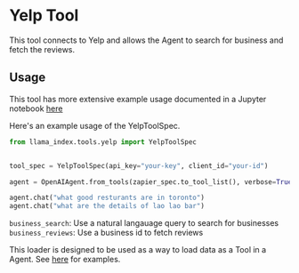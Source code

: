 # Yelp Tool

This tool connects to Yelp and allows the Agent to search for business and fetch the reviews.

## Usage

This tool has more extensive example usage documented in a Jupyter notebook [here](https://github.com/emptycrown/llama-hub/tree/main/llama_hub/tools/notebooks/yelp.ipynb)

Here's an example usage of the YelpToolSpec.

```python
from llama_index.tools.yelp import YelpToolSpec


tool_spec = YelpToolSpec(api_key="your-key", client_id="your-id")

agent = OpenAIAgent.from_tools(zapier_spec.to_tool_list(), verbose=True)

agent.chat("what good resturants are in toronto")
agent.chat("what are the details of lao lao bar")
```

`business_search`: Use a natural langauage query to search for businesses
`business_reviews`: Use a business id to fetch reviews

This loader is designed to be used as a way to load data as a Tool in a Agent. See [here](https://github.com/emptycrown/llama-hub/tree/main) for examples.
